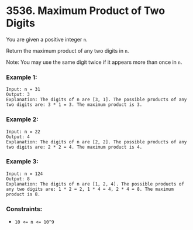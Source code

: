 # 3536. Maximum Product of Two Digits

You are given a positive integer `n`.

Return the maximum product of any two digits in `n`.

Note: You may use the same digit twice if it appears more than once in `n`.

### Example 1:

```
Input: n = 31
Output: 3
Explanation: The digits of n are [3, 1]. The possible products of any two digits are: 3 * 1 = 3. The maximum product is 3.
```

### Example 2:

```
Input: n = 22
Output: 4
Explanation: The digits of n are [2, 2]. The possible products of any two digits are: 2 * 2 = 4. The maximum product is 4.
```

### Example 3:

```
Input: n = 124
Output: 8
Explanation: The digits of n are [1, 2, 4]. The possible products of any two digits are: 1 * 2 = 2, 1 * 4 = 4, 2 * 4 = 8. The maximum product is 8.
```

### Constraints:

- `10 <= n <= 10^9`
